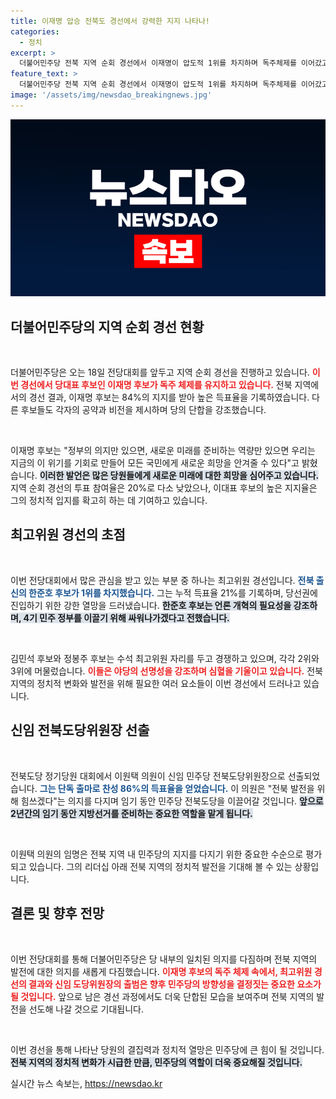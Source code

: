 ```yaml
---
title: 이재명 압승 전북도 경선에서 강력한 지지 나타나!
categories:
  - 정치
excerpt: >
  더불어민주당 전북 지역 순회 경선에서 이재명이 압도적 1위를 차지하며 독주체제를 이어갔고, 전주 출신 한준호 후보가 최고위원 경선에서 깜짝 1위를 기록했습니다. 민주당의 미래를 향한 격돌이 더욱 뜨겁게 달아오르고 있습니다!
feature_text: >
  더불어민주당 전북 지역 순회 경선에서 이재명이 압도적 1위를 차지하며 독주체제를 이어갔고, 전주 출신 한준호 후보가 최고위원 경선에서 깜짝 1위를 기록했습니다. 민주당의 미래를 향한 격돌이 더욱 뜨겁게 달아오르고 있습니다!
image: '/assets/img/newsdao_breakingnews.jpg'
---
```


<p><img src="/assets/img/newsdao_breakingnews.jpg" alt="ontimetimes 속보" /></p>

<h2 data-ke-size="size26">더불어민주당의 지역 순회 경선 현황</h2>

<p data-ke-size="size16">&nbsp;</p>

<p>더불어민주당은 오는 18일 전당대회를 앞두고 지역 순회 경선을 진행하고 있습니다. <b><span style="color: #ee2323;">이번 경선에서 당대표 후보인 이재명 후보가 독주 체제를 유지하고 있습니다.</span></b> 전북 지역에서의 경선 결과, 이재명 후보는 84%의 지지를 받아 높은 득표율을 기록하였습니다. 다른 후보들도 각자의 공약과 비전을 제시하며 당의 단합을 강조했습니다. </p>

<p data-ke-size="size16">&nbsp;</p>

<p>이재명 후보는 "정부의 의지만 있으면, 새로운 미래를 준비하는 역량만 있으면 우리는 지금의 이 위기를 기회로 만들어 모든 국민에게 새로운 희망을 안겨줄 수 있다"고 밝혔습니다. <b><span style="background-color: #21538527;">이러한 발언은 많은 당원들에게 새로운 미래에 대한 희망을 심어주고 있습니다.</span></b> 지역 순회 경선의 투표 참여율은 20%로 다소 낮았으나, 이대표 후보의 높은 지지율은 그의 정치적 입지를 확고히 하는 데 기여하고 있습니다.</p>

<h2 data-ke-size="size26">최고위원 경선의 초점</h2>

<p data-ke-size="size16">&nbsp;</p>

<p>이번 전당대회에서 많은 관심을 받고 있는 부분 중 하나는 최고위원 경선입니다. <b><span style="color: #1a5490;">전북 출신의 한준호 후보가 1위를 차지했습니다.</span></b> 그는 누적 득표율 21%를 기록하며, 당선권에 진입하기 위한 강한 열망을 드러냈습니다. <b><span style="background-color: #21538527;">한준호 후보는 언론 개혁의 필요성을 강조하며, 4기 민주 정부를 이끌기 위해 싸워나가겠다고 전했습니다.</span></b></p>

<p data-ke-size="size16">&nbsp;</p>

<p>김민석 후보와 정봉주 후보는 수석 최고위원 자리를 두고 경쟁하고 있으며, 각각 2위와 3위에 머물렀습니다. <b><span style="color: #ee2323;">이들은 야당의 선명성을 강조하며 심혈을 기울이고 있습니다.</span></b> 전북 지역의 정치적 변화와 발전을 위해 필요한 여러 요소들이 이번 경선에서 드러나고 있습니다.</p>

<h2 data-ke-size="size26">신임 전북도당위원장 선출</h2>

<p data-ke-size="size16">&nbsp;</p>

<p>전북도당 정기당원 대회에서 이원택 의원이 신임 민주당 전북도당위원장으로 선출되었습니다. <b><span style="color: #1a5490;">그는 단독 출마로 찬성 86%의 득표율을 얻었습니다.</span></b> 이 의원은 "전북 발전을 위해 힘쓰겠다"는 의지를 다지며 임기 동안 민주당 전북도당을 이끌어갈 것입니다. <b><span style="background-color: #21538527;">앞으로 2년간의 임기 동안 지방선거를 준비하는 중요한 역할을 맡게 됩니다.</span></b></p>

<p data-ke-size="size16">&nbsp;</p>

<p>이원택 의원의 임명은 전북 지역 내 민주당의 지지를 다지기 위한 중요한 수순으로 평가되고 있습니다. 그의 리더십 아래 전북 지역의 정치적 발전을 기대해 볼 수 있는 상황입니다.</p>

<h2 data-ke-size="size26">결론 및 향후 전망</h2>

<p data-ke-size="size16">&nbsp;</p>

<p>이번 전당대회를 통해 더불어민주당은 당 내부의 일치된 의지를 다짐하며 전북 지역의 발전에 대한 의지를 새롭게 다짐했습니다. <b><span style="color: #ee2323;">이재명 후보의 독주 체제 속에서, 최고위원 경선의 결과와 신임 도당위원장의 출범은 향후 민주당의 방향성을 결정짓는 중요한 요소가 될 것입니다.</span></b> 앞으로 남은 경선 과정에서도 더욱 단합된 모습을 보여주며 전북 지역의 발전을 선도해 나갈 것으로 기대됩니다. </p>

<p data-ke-size="size16">&nbsp;</p>

<p>이번 경선을 통해 나타난 당원의 결집력과 정치적 열망은 민주당에 큰 힘이 될 것입니다. <b><span style="background-color: #21538527;">전북 지역의 정치적 변화가 시급한 만큼, 민주당의 역할이 더욱 중요해질 것입니다.</span></b> </p>
실시간 뉴스 속보는, <a href="https://newsdao.kr" rel="dofollow">https://newsdao.kr</a>


